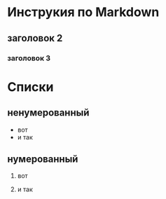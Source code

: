 # Инструкия по Markdown 

## заголовок 2

### заголовок 3


# Списки

## ненумерованный
* вот
* и так
## нумерованный

1. вот

2. и так


